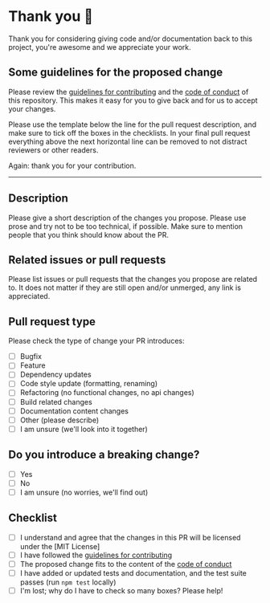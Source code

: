 # Thank you 💞

Thank you for considering giving code and/or documentation back to this project, you're awesome and we appreciate your work.

## Some guidelines for the proposed change

Please review the [guidelines for contributing](https://github.com/hslayers/hslayers-ng/blob/master/CONTRIBUTING.md) and the [code of conduct](https://github.com/hslayers/hslayers-ng/blob/master/CODE_OF_CONDUCT.md) of this repository. This makes it easy for you to give back and for us to accept your changes.

Please use the template below the line for the pull request description, and make sure to tick off the boxes in the checklists. In your final pull request everything above the next horizontal line can be removed to not distract reviewers or other readers.

Again: thank you for your contribution.

<!-- You can remove everything above this line, and also the line itself -->

------------

## Description

Please give a short description of the changes you propose. Please use prose and try not to be too technical, if possible. Make sure to mention people that you think should know about the PR.

## Related issues or pull requests

Please list issues or pull requests that the changes you propose are related to. It does not matter if they are still open and/or unmerged, any link is appreciated.

## Pull request type

Please check the type of change your PR introduces:

<!-- put an x between the square brackets to check an item, like so: [x] -->

- [ ] Bugfix
- [ ] Feature
- [ ] Dependency updates
- [ ] Code style update (formatting, renaming)
- [ ] Refactoring (no functional changes, no api changes)
- [ ] Build related changes
- [ ] Documentation content changes
- [ ] Other (please describe)
- [ ] I am unsure (we'll look into it together)

## Do you introduce a breaking change?

- [ ] Yes
- [ ] No
- [ ] I am unsure (no worries, we'll find out)

## Checklist

- [ ] I understand and agree that the changes in this PR will be licensed under the [MIT License]
- [ ] I have followed the [guidelines for contributing](https://github.com/hslayers/hslayers-ng/blob/master/CONTRIBUTING.md)
- [ ] The proposed change fits to the content of the [code of conduct](https://github.com/hslayers/hslayers-ng/blob/master/CODE_OF_CONDUCT.md)
- [ ] I have added or updated tests and documentation, and the test suite passes (run `npm test` locally)
- [ ] I'm lost; why do I have to check so many boxes? Please help!

